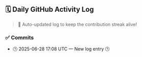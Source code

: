 ## 🗓️ Daily GitHub Activity Log

> 🤖 Auto-updated log to keep the contribution streak alive!

### ✅ Commits

- 🕒 2025-06-28 17:08 UTC — New log entry 🕒

